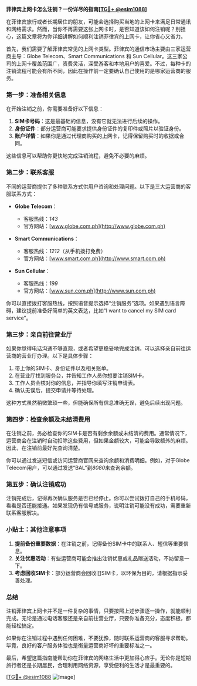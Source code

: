 **菲律宾上网卡怎么注销？一份详尽的指南[[TG💪+ @esim1088](https://t.me/s/esim1088)]**

在菲律宾旅行或者长期居住的朋友，可能会选择购买当地的上网卡来满足日常通讯和网络需求。然而，当你不再需要这张上网卡时，是否知道该如何注销呢？别担心，这篇文章将为你详细讲解如何顺利注销菲律宾的上网卡，让你省心又省力。

首先，我们需要了解菲律宾常见的上网卡类型。菲律宾的通信市场主要由三家运营商主导：Globe Telecom、Smart Communications 和 Sun Cellular。这三家公司的上网卡覆盖范围广，资费灵活，深受游客和本地用户的喜爱。不过，每种卡的注销流程可能会有所不同，因此在操作前一定要确认自己使用的是哪家运营商的服务。

### **第一步：准备相关信息**

在开始注销之前，你需要准备好以下信息：

1. **SIM卡号码**：这是最基础的信息，没有它就无法进行后续的操作。
2. **身份证件**：部分运营商可能要求提供身份证件的复印件或照片以验证身份。
3. **账户详情**：如果你是通过代理商购买的上网卡，记得保留购买时的收据或合同。

这些信息可以帮助你更快地完成注销流程，避免不必要的麻烦。

### **第二步：联系客服**

不同的运营商提供了多种联系方式供用户咨询和处理问题。以下是三大运营商的客服联系方式：

- **Globe Telecom**：
  - 客服热线：*143*
  - 官方网站：[www.globe.com.ph](http://www.globe.com.ph)
  
- **Smart Communications**：
  - 客服热线：*1212*（从手机拨打免费）
  - 官方网站：[www.smart.com.ph](http://www.smart.com.ph)

- **Sun Cellular**：
  - 客服热线：*199*
  - 官方网站：[www.sun.com.ph](http://www.sun.com.ph)

你可以直接拨打客服热线，按照语音提示选择“注销服务”选项。如果遇到语言障碍，建议提前准备好简单的英文表达，比如“I want to cancel my SIM card service”。

### **第三步：亲自前往营业厅**

如果你觉得电话沟通不够直观，或者希望更稳妥地完成注销，可以选择亲自前往运营商的营业厅办理。以下是具体步骤：

1. 带上你的SIM卡、身份证件以及相关账单。
2. 在营业厅找到服务台，并告知工作人员你想要注销SIM卡。
3. 工作人员会核对你的信息，并指导你填写注销申请表。
4. 确认无误后，提交申请并等待处理。

这种方式虽然稍微繁琐一些，但能确保所有信息准确无误，避免后续出现问题。

### **第四步：检查余额及未结清费用**

在注销之前，务必检查你的SIM卡是否有剩余余额或未结清的费用。通常情况下，运营商会在注销时自动扣除这些费用，但如果金额较大，可能会导致额外的麻烦。因此，在注销前最好先查询清楚。

你可以通过发送短信或访问运营商官网来查询余额和消费明细。例如，对于Globe Telecom用户，可以通过发送“BAL”到*8080*来查询余额。

### **第五步：确认注销成功**

注销完成后，记得再次确认服务是否已经停止。你可以尝试拨打自己的手机号码，看看是否还能接通。如果发现仍有信号或服务，说明注销可能没有成功，需要重新联系客服解决。

### **小贴士：其他注意事项**

1. **提前备份重要数据**：在注销之前，记得备份SIM卡中的联系人、短信等重要信息。
2. **关注优惠活动**：有些运营商可能会推出注销优惠或礼品赠送活动，不妨留意一下。
3. **考虑回收SIM卡**：部分运营商会回收旧SIM卡，以环保为目的，请根据指示妥善处理。

### **总结**

注销菲律宾上网卡并不是一件复杂的事情，只要按照上述步骤逐一操作，就能顺利完成。无论是通过电话客服还是亲自前往营业厅，只要你准备充分，态度积极，都能轻松搞定。

如果你在注销过程中遇到任何困难，不要犹豫，随时联系运营商的客服寻求帮助。毕竟，良好的客户服务体验也是衡量运营商好坏的重要标准之一。

最后，希望这篇指南能帮助你在菲律宾的网络生活中更加得心应手。无论你是短期旅行者还是长期居民，合理利用网络资源，享受便利的生活才是最重要的。

[[TG💪+ @esim1088](https://t.me/s/esim1088) ![Image](https://i.postimg.cc/4NQfJmqS/Snipaste-2025-05-13-00-14-12.png)]